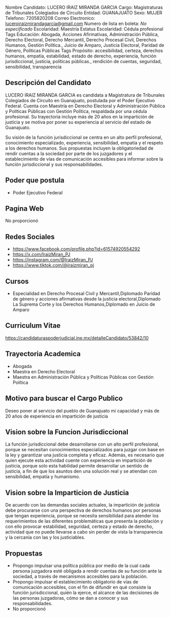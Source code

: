 Nombre Candidato: LUCERO IRAIZ MIRANDA GARCIA
Cargo: Magistraturas de Tribunales Colegiados de Circuito
Entidad: GUANAJUATO
Sexo: MUJER
Telefono: 7205820208
Correo Electronico: luceroiraizmirandagarcia@gmail.com
Numero de lista en boleta: *No especificado*
Escolaridad: Maestría
Estatus Escolaridad: Cédula profesional
Tags Educación: Abogada, Acciones Afirmativas, Administración Pública, Derecho Electoral, Derecho Mercantil, Derecho Procesal Civil, Derechos Humanos, Gestión Política., Juicio de Amparo, Justicia Electoral, Paridad de Género, Políticas Públicas
Tags Propósito: accesibilidad, certeza, derechos humanos, empatía, estabilidad, estado de derecho, experiencia, función jurisdiccional, justicia, políticas públicas., rendición de cuentas, seguridad, sensibilidad, transparencia


## Descripción del Candidato 

LUCERO IRAIZ MIRANDA GARCIA es candidata a Magistratura de Tribunales Colegiados de Circuito en Guanajuato, postulada por el Poder Ejecutivo Federal. Cuenta con Maestría en Derecho Electoral y Administración Pública y Políticas Públicas con Gestión Política, respaldada por una cédula profesional. Su trayectoria incluye más de 20 años en la impartición de justicia y se motiva por poner su experiencia al servicio del estado de Guanajuato.

Su visión de la función jurisdiccional se centra en un alto perfil profesional, conocimiento especializado, experiencia, sensibilidad, empatía y el respeto a los derechos humanos. Sus propuestas incluyen la obligatoriedad de rendir cuentas a la sociedad por parte de los juzgadores y el establecimiento de vías de comunicación accesibles para informar sobre la función jurisdiccional y sus responsabilidades.


## Poder que postula

- Poder Ejecutivo Federal


## Pagina Web

No proporcionó


## Redes Sociales

- https://www.facebook.com/profile.php?id=61574920554292
- https://x.com/IraizMiran_PJ
- https://instagram.com/@IraizMiran_PJ
- https://www.tiktok.com/@iraizmiran_pj


## Cursos

- Especialidad en Derecho Procesal Civil y Mercantil,Diplomado Paridad de género y acciones afirmativas desde la justicia electoral,Diplomado La Suprema Corte y los Derechos Humanos,Diplomado en Juicio de Amparo


## Curriculum Vitae

https://candidaturaspoderjudicial.ine.mx/detalleCandidato/53842/10


## Trayectoria Academica

- Abogada
- Maestra en Derecho Electoral
- Maestra en Administración Pública y Políticas Públicas con Gestión Política


## Motivo para buscar el Cargo Publico

Deseo poner al servicio del pueblo de Guanajuato mi capacidad y más de 20 años de experiencia en impartición de justicia


## Vision sobre la Funcion Jurisdiccional

La función jurisdiccional debe desarrollarse con un alto perfil profesional, porque se necesitan conocimientos especializados para juzgar con base en la ley y garantizar una justicia completa y eficaz. Además, es necesario que quien ejecute esta actividad cuente con experiencia en impartición de justicia, porque solo esta habilidad permite desarrollar un sentido de justicia, a fin de que los asuntos den una solución real y se atiendan con sensibilidad, empatía y humanismo.


## Vision sobre la Imparticion de Justicia

De acuerdo con las demandas sociales actuales, la impartición de justicia debe procurarse con una perspectiva de derechos humanos por personas que tengan experiencia, porque se necesita sensibilidad para atender los requerimientos de las diferentes problemáticas que presenta la población y con ello provocar estabilidad, seguridad, certeza y estado de derecho, actividad que no puede llevarse a cabo sin perder de vista la transparencia y la cercanía con las y los justiciables.


## Propuestas

- Propongo impulsar una política pública por medio de la cual cada persona juzgadora esté obligada a rendir cuentas de su función ante la sociedad, a través de mecanismos accesibles para la población.
- Propongo impulsar el establecimiento obligatorio de vías de comunicación accesibles, con el fin de difundir en qué consiste la función jurisdiccional, quién la ejerce, el alcance de las decisiones de las personas juzgadoras, cómo se dan a conocer y sus responsabilidades.
- No proporcionó

